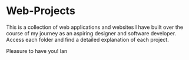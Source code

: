 # Web-Projects

This is a collection of web applications and websites I have built over the course of my journey as an aspiring designer and software developer. Access each folder and find a detailed explanation of each project.

Pleasure to have you!
Ian
